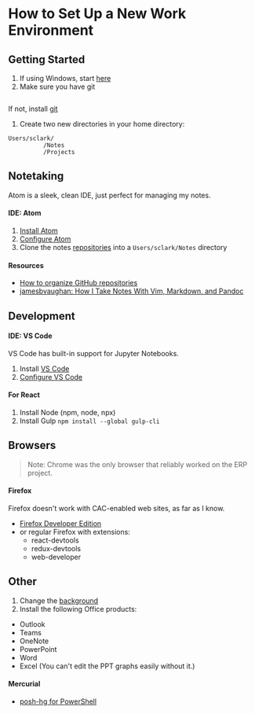 # How to Set Up a New Work Environment

## Getting Started
1. If using Windows, start [here](windows-only.md)
1. Make sure you have git
  ```git --version
  ```
  If not, install [git](https://git-scm.com/downloads)
1. Create two new directories in your home directory:
  ```
  Users/sclark/
            /Notes
            /Projects
  ```

## Notetaking
Atom is a sleek, clean IDE, just perfect for managing my notes.

#### IDE: Atom
1. [Install Atom](https://atom.io)
1. [Configure Atom](set-up-atom.md)
1. Clone the notes [repositories](https://github.com/shylaclark-notes) into a `Users/sclark/Notes` directory

#### Resources
- [How to organize GitHub repositories](https://andreicioara.com/how-i-organize-my-github-repositories-ce877db2e8b6)
- [jamesbvaughan: How I Take Notes With Vim, Markdown, and Pandoc](https://jamesbvaughan.com/markdown-pandoc-notes/)

## Development

#### IDE: VS Code
VS Code has built-in support for Jupyter Notebooks.

1. Install [VS Code](https://code.visualstudio.com/)
1. [Configure VS Code](set-up-vscode.md)

#### For React
1. Install Node (npm, node, npx)
1. Install Gulp `npm install --global gulp-cli`

## Browsers
> Note: Chrome was the only browser that reliably worked on the ERP project.

#### Firefox
Firefox doesn't work with CAC-enabled web sites, as far as I know.

* [Firefox Developer Edition](https://www.mozilla.org/en-US/firefox/68.0a2/firstrun/)
* or regular Firefox with extensions:
  * react-devtools
  * redux-devtools
  * web-developer


## Other
1. Change the [background](static/)
1. Install the following Office products:
  * Outlook
  * Teams
  * OneNote
  * PowerPoint
  * Word
  * Excel (You can't edit the PPT graphs easily without it.)


#### Mercurial
* [posh-hg for PowerShell](https://github.com/JeremySkinner/posh-hg)
